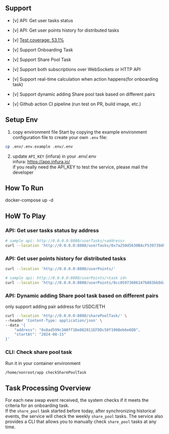 ## Support
- [v] API: Get user tasks status 
- [v] API: Get user points history for distributed tasks
- [v] [Test coverage: 53.1%](https://github.com/qwp8510/uniswap_user_campaign/actions/runs/10548731588)
- [v] Support Onboarding Task
- [v] Support Share Pool Task

- [v] Support both subscriptions over WebSockets or HTTP API
- [v] Support real-time calculation when action happens(for onboarding task)
- [v] Support dynamic adding Share pool task based on different pairs
- [v] Github action CI pipeline (run test on PR, build image, etc.)

## Setup Env
1. copy environment file
Start by copying the example environment configuration file to create your own `.env` file:
```bash
cp .env/.env.example .env/.env
```
2. update `API_KEY` (infura) in your .env/.env  
infura: https://app.infura.io/  
if you really need the API_KEY to test the service, please mail the developer

## How To Run
docker-compose up -d

## HoW To Play
### API: Get user tasks status by address
```bash
# sample api: http://0.0.0.0:8080/userTasks/<address>
curl --location 'http://0.0.0.0:8080/userTasks/0x7a250d5630B4cF539739dF2C5dAcb4c659F2488D'
```
### API: Get user points history for distributed tasks
```bash
curl --location 'http://0.0.0.0:8080/userPoints/'
```
```bash
# sample api: http://0.0.0.0:8080/userPoints/<task id>
curl --location 'http://0.0.0.0:8080/userPoints/8cc05973606147b883bb9da5ccb9c0c1'
```

### API: Dynamic adding Share pool task based on different pairs
only support adding pair address for USDC/ETH
```bash
curl --location 'http://0.0.0.0:8080/sharePoolTask/' \
--header 'Content-Type: application/json' \
--data '{
    "address": "0x8ad599c3A0ff1De082011EFDDc58f1908eb6e6D8",
    "startAt": "2024-08-15"
}'
```
### CLI: Check share pool task
Run it in your container environment
```bash
/home/nonroot/app checkSharePoolTask
```

## Task Processing Overview
For each new swap event received, the system checks if it meets the criteria for an onboarding task.    
If the `share_pool` task started before today, after synchronizing historical events, the service will check the weekly `share_pool` tasks. The service also provides a CLI that allows you to manually check `share_pool` tasks at any time.

